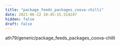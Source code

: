 ```yaml
---
title: "package_feeds_packages_coova-chilli"
date: 2021-06-22 10:45:15.514247
hidden: false
draft: false
---
```


ath79/generic/package_feeds_packages_coova-chilli

